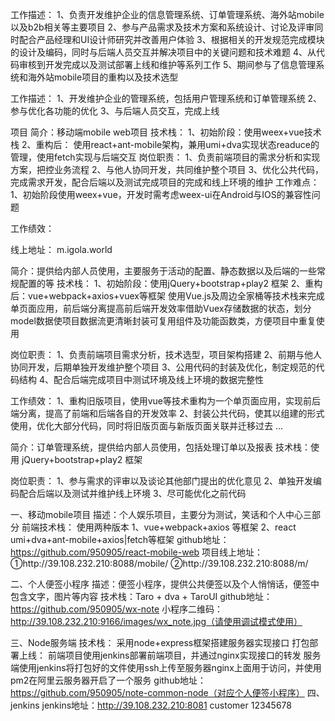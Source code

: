 工作描述：
1、负责开发维护企业的信息管理系统、订单管理系统、海外站mobile以及b2b相关等主要项目
2、参与产品需求及技术方案和系统设计、讨论及评审同时配合产品经理和UI设计师研究并改善用户体验
3、根据相关的开发规范完成模块的设计及编码，同时与后端人员交互并解决项目中的关键问题和技术难题
4、从代码审核到开发完成以及测试部署上线和维护等系列工作
5、期间参与了信息管理系统和海外站mobile项目的重构以及技术选型

工作描述：
1、开发维护企业的管理系统，包括用户管理系统和订单管理系统
2、参与优化各功能的优化
3、与后端人员交互，完成上线

项目
简介：移动端mobile web项目
技术栈：
1、初始阶段：使用weex+vue技术栈
2、重构后： 使用react+ant-mobile架构，兼用umi+dva实现状态readuce的管理，使用fetch实现与后端交互
岗位职责：
1、负责前端项目的需求分析和实现方案，把控业务流程
2、与他人协同开发，共同维护整个项目
3、优化公共代码，完成需求开发，配合后端以及测试完成项目的完成和线上环境的维护
工作难点：
1、初始阶段使用weex+vue，开发时需考虑weex-ui在Android与IOS的兼容性问题

工作绩效：

线上地址： m.igola.world

简介：提供给内部人员使用，主要服务于活动的配置、静态数据以及后端的一些常规配置的等
技术栈：
1、初始阶段：使用jQuery+bootstrap+play2 框架
2、重构后：vue+webpack+axios+vuex等框架
使用Vue.js及周边全家桶等技术栈来完成单页面应用，前后端分离提高前后端开发效率借助Vuex存储数据的状态，划分model数据使项目数据流更清晰封装可复用组件及功能函数类，方便项目中重复使用

岗位职责：
1、负责前端项目需求分析，技术选型，项目架构搭建
2、前期与他人协同开发，后期单独开发维护整个项目
3、公用代码的封装及优化，制定规范的代码结构
4、配合后端完成项目中测试环境及线上环境的数据完整性

工作绩效：
1、重构旧版项目，使用vue等技术重构为一个单页面应用，实现前后端分离，提高了前端和后端各自的开发效率
2、封装公共代码，使其以组建的形式使用，优化大部分代码，同时将旧版页面与新版页面关联并迁移过去
...

简介：订单管理系统，提供给内部人员使用，包括处理订单以及报表
技术栈：使用 jQuery+bootstrap+play2 框架

岗位职责：
1、参与需求的评审以及谈论其他部门提出的优化意见
2、单独开发编码配合后端以及测试并维护线上环境
3、尽可能优化之前代码







一、移动mobile项目
描述：个人娱乐项目，主要分为测试，笑话和个人中心三部分
前端技术栈：
使用两种版本
1、vue+webpack+axios 等框架
2、react umi+dva+ant-mobile+axios|fetch等框架
github地址：https://github.com/950905/react-mobile-web
项目线上地址：
①http://39.108.232.210:8088/mobile/
②http://39.108.232.210:8088/m/

二、个人便签小程序
描述：便签小程序，提供公共便签以及个人悄悄话，便签中包含文字，图片等内容
技术栈：Taro + dva + TaroUI
github地址：https://github.com/950905/wx-note
小程序二维码：http://39.108.232.210:9166/images/wx_note.jpg（请使用调试模式使用）

三、Node服务端
技术栈：
采用node+express框架搭建服务器实现接口
打包部署上线：
前端项目使用jenkins部署前端项目，并通过nginx实现接口的转发
服务端使用jenkins将打包好的文件使用ssh上传至服务器nginx上面用于访问，并使用pm2在阿里云服务器开启了一个服务
github地址：https://github.com/950905/note-common-node（对应个人便签小程序）
四、jenkins
jenkins地址：http://39.108.232.210:8081  customer 12345678




